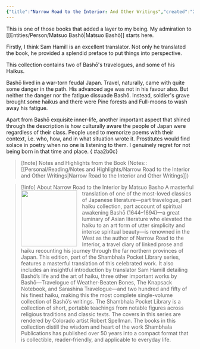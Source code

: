 ```yaml
---
{"title":"Narrow Road to the Interior: And Other Writings","created":"2021-06-25T00:00:00+06:00","updated":"2023-03-15T23:47:22+06:00","read_count":1,"authors":["Matsuo Bashō","Sam Hamill"],"isbn10":1570627169,"status":"Read","rating":5,"reviewed":true,"dg-publish":true,"dg-note-icon":3,"cover":"https://books.google.com/books/content?id=1L6SDwAAQBAJ&printsec=frontcover&img=1&zoom=1&edge=curl&source=gbs_api","tags":["history","japanese","travel","poetry","medieval","bestreads"],"log":[{"status":"Read","timestamp":"2021-06-26T00:00:00+06:00"},{"status":"To Read","timestamp":"2021-06-25T00:00:00+06:00"}],"dg-path":"Reading/Books/Read/Narrow Road to the Interior_ And Other Writings by Matsuo Bashō.md","permalink":"/reading/books/read/narrow-road-to-the-interior-and-other-writings-by-matsuo-basho/","dgPassFrontmatter":true,"noteIcon":3}
---
```


This is one of those books that added a layer to my being. My admiration to [[Entities/Person/Matsuo Bashō\|Matsuo Bashō]] starts here.

Firstly, I think Sam Hamill is an excellent translator. Not only he translated the book, he provided a splendid preface to put things into perspective.

This collection contains two of Bashō's travelogues, and some of his Haikus.

Bashō lived in a war-torn feudal Japan. Travel, naturally, came with quite some danger in the path. His advanced age was not in his favour also. But neither the danger nor the fatigue dissuade Bashō. Instead, soldier's grave brought some haikus and there were Pine forests and Full-moons to wash away his fatigue.

Apart from Bashō exquisite inner-life, another important aspect that shined through the description is how culturally aware the people of Japan were regardless of their class. People used to memorize poems with their context, i.e. who, how, and in what situation wrote it. Prostitutes would find solace in poetry when no one is listening to them. I genuinely regret for not being born in that time and place.
{ #aa2b0c}


> [!note] Notes and Highlights from the Book
> (Notes:: [[Personal/Reading/Notes and Highlights/Narrow Road to the Interior and Other Writings\|Narrow Road to the Interior and Other Writings]])

> [!info] About Narrow Road to the Interior by Matsuo Basho
><img src="https://books.google.com/books/content?id=1L6SDwAAQBAJ&printsec=frontcover&img=1&zoom=1&edge=curl&source=gbs_api" style="float: left; margin-right: 1em;width: 150px; height: auto;" /> A masterful translation of one of the most-loved classics of Japanese literature—part travelogue, part haiku collection, part account of spiritual awakening Bashō (1644–1694)—a great luminary of Asian literature who elevated the haiku to an art form of utter simplicity and intense spiritual beauty—is renowned in the West as the author of Narrow Road to the Interior, a travel diary of linked prose and haiku recounting his journey through the far northern provinces of Japan. This edition, part of the Shambhala Pocket Library series, features a masterful translation of this celebrated work. It also includes an insightful introduction by translator Sam Hamill detailing Bashō’s life and the art of haiku, three other important works by Bashō—Travelogue of Weather-Beaten Bones, The Knapsack Notebook, and Sarashina Travelogue—and two hundred and fifty of his finest haiku, making this the most complete single-volume collection of Bashō’s writings. The Shambhala Pocket Library is a collection of short, portable teachings from notable figures across religious traditions and classic texts. The covers in this series are rendered by Colorado artist Robert Spellman. The books in this collection distill the wisdom and heart of the work Shambhala Publications has published over 50 years into a compact format that is collectible, reader-friendly, and applicable to everyday life.